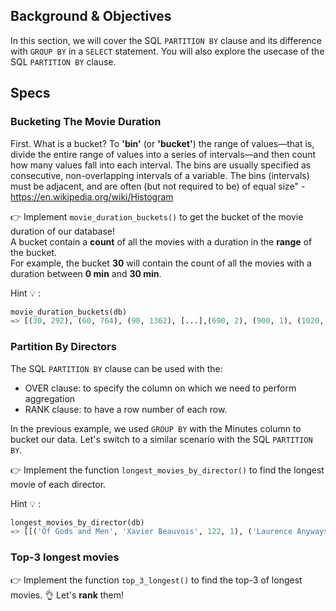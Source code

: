 ## Background & Objectives

In this section, we will cover the SQL `PARTITION BY` clause and its difference with `GROUP BY` in a `SELECT` statement. You will also explore the usecase of  the SQL `PARTITION BY` clause.

## Specs

### Bucketing The Movie Duration

First. What is a bucket?
To **'bin'** (or **'bucket'**) the range of values—that is, divide the entire range of values into a series of intervals—and then count how many values fall into each interval. The bins are usually specified as consecutive, non-overlapping intervals of a variable. The bins (intervals) must be adjacent, and are often (but not required to be) of equal size" - https://en.wikipedia.org/wiki/Histogram

👉 Implement `movie_duration_buckets()` to get the bucket of the movie duration of our database!<br>
A bucket contain a **count** of all the movies with a duration in the **range** of the bucket.<br>
For example, the bucket **30** will contain the count of all the movies with a duration between **0 min** and **30 min**.

Hint 💡 :

```python
movie_duration_buckets(db)
=> [(30, 292), (60, 764), (90, 1362), [...],(690, 2), (900, 1), (1020, 1)]
```

### Partition By Directors

The SQL `PARTITION BY` clause can be used with the:
- OVER clause: to specify the column on which we need to perform aggregation
- RANK clause: to have a row number of each row.

In the previous example, we used `GROUP BY` with the Minutes column to bucket our data. Let's switch to a similar scenario with the SQL `PARTITION BY`.

👉 Implement the function `longest_movies_by_director()` to find the longest movie of each director.

Hint 💡 :

```python
longest_movies_by_director(db)
=> [[('Of Gods and Men', 'Xavier Beauvois', 122, 1), ('Laurence Anyways', 'Xavier Dolan', 168, 1), [...], ('Hitman', 'Xavier Gens', 100, 3)]
```

### Top-3 longest movies

👉 Implement the function `top_3_longest()` to find the top-3 of longest movies. 👌 Let's **rank** them!
